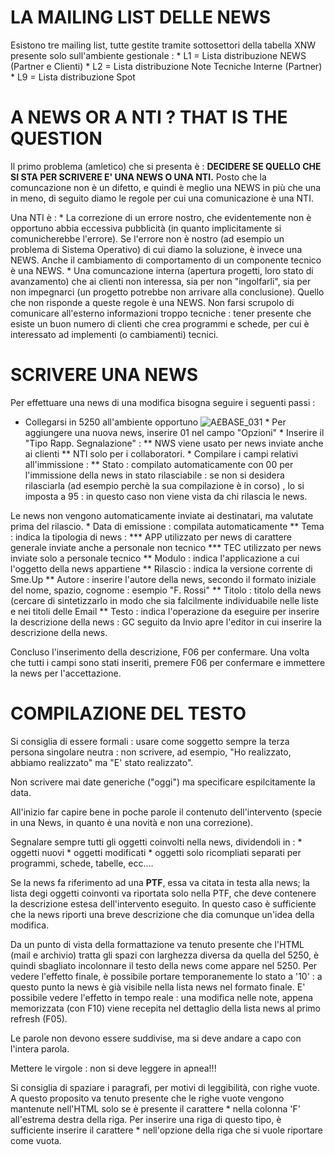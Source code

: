# LA MAILING LIST DELLE NEWS
Esistono tre mailing list, tutte gestite tramite sottosettori della tabella XNW presente solo sull'ambiente gestionale : 
 \* L1 = Lista distribuzione NEWS (Partner e Clienti)
 \* L2 = Lista distribuzione Note Tecniche Interne (Partner)
 \* L9 = Lista distribuzione Spot

# A NEWS OR A NTI ? THAT IS THE QUESTION
Il primo problema (amletico) che si presenta è : 
**DECIDERE SE QUELLO CHE SI STA PER SCRIVERE E' UNA NEWS O UNA NTI.**
Posto che la comuncazione non è un difetto, e quindi è meglio una NEWS in più che una in meno, di seguito diamo le regole per cui una comunicazione è una NTI.

Una NTI è : 
 \* La correzione di un errore nostro, che evidentemente non è opportuno abbia eccessiva pubblicità (in quanto implicitamente si comunicherebbe l'errore). Se l'errore non è nostro (ad esempio un problema di Sistema Operativo) di cui diamo la soluzione, è invece una NEWS. Anche il cambiamento di comportamento di un componente tecnico è una NEWS.
 \* Una comuncazione interna (apertura progetti, loro stato di avanzamento) che ai clienti non interessa, sia per non "ingolfarli", sia per non impegnarci (un progetto potrebbe non arrivare alla conclusione). Quello che non risponde a queste regole è una NEWS. Non farsi scrupolo di comunicare all'esterno informazioni troppo tecniche :  tener presente che esiste un buon numero di clienti che crea programmi e schede, per cui è interessato ad implementi (o cambiamenti) tecnici.


# SCRIVERE UNA NEWS
Per effettuare una news di una modifica bisogna seguire i seguenti passi : 
-  Collegarsi in 5250 all'ambiente opportuno
![A£BASE_031](http://doc.smeup.com/immagini/A£BASE_SK/AXBASE_031.png) \* Per aggiungere una nuova news, inserire 01 nel campo "Opzioni"
 \* Inserire il "Tipo Rapp. Segnalazione" : 
 \*\* NWS viene usato per news inviate anche ai clienti
 \*\* NTI solo per i collaboratori.
 \* Compilare i campi relativi all'immissione : 
 \*\* Stato :  compilato automaticamente con 00 per l'immissione della news in stato rilasciabile :  se non si desidera rilasciarla (ad esempio perchè la sua  compilazione è in corso) , lo si imposta a 95 :  in questo caso non viene vista da chi rilascia le news.

Le news non vengono automaticamente inviate ai destinatari, ma valutate prima del rilascio.
 \* Data di emissione  :  compilata automaticamente
 \*\* Tema  :  indica la tipologia di news : 
 \*\*\* APP utilizzato per news di carattere generale inviate anche a personale non tecnico
 \*\*\* TEC utilizzato per news inviate solo a personale tecnico
 \*\* Modulo  :  indica l'applicazione a cui l'oggetto della news appartiene
 \*\* Rilascio  :  indica la versione corrente di Sme.Up
 \*\* Autore  :  inserire l'autore della news, secondo il formato iniziale del nome, spazio, cognome :  esempio "F. Rossi"
 \*\* Titolo  :  titolo della news (cercare di sintetizzarlo in modo che sia falcilmente individuabile nelle liste e nei titoli delle Email
 \*\* Testo  :  indica l'operazione da eseguire per inserire la descrizione della news :  GC seguito da Invio apre l'editor in cui inserire la descrizione della news.

Concluso l'inserimento della descrizione, F06 per confermare. Una volta che tutti i campi sono stati inseriti, premere F06 per confermare e immettere la news per l'accettazione.

# COMPILAZIONE DEL TESTO
Si consiglia di essere formali :  usare come soggetto sempre la terza persona singolare neutra :  non scrivere, ad esempio, "Ho realizzato, abbiamo realizzato" ma "E' stato realizzato".

Non scrivere mai date generiche ("oggi") ma specificare espilcitamente la data.

All'inizio far capire bene in poche parole il contenuto dell'intervento (specie in una News, in quanto è una novità e non una correzione).

Segnalare sempre tutti gli oggetti coinvolti nella news, dividendoli in : 
 \* oggetti nuovi
 \* oggetti modificati
 \* oggetti solo ricompliati
separati per programmi, schede, tabelle, ecc....

Se la news fa riferimento ad una **PTF**, essa va citata in testa alla news; la lista degi oggetti coinvonti va riportata solo nella PTF, che deve contenere la descrizione estesa dell'intervento eseguito.
In questo caso è sufficiente che la news riporti una breve descrizione che dia comunque un'idea della modifica.

Da un punto di vista della formattazione va tenuto presente che l'HTML (mail e archivio) tratta gli spazi con larghezza diversa da quella del 5250, è quindi sbagliato incolonnare il testo della news come appare nel 5250. Per vedere l'effetto finale, è possibile portare temporanemente lo stato a '10' :  a questo punto la news è già visibile nella lista news nel formato finale. E' possibile vedere l'effetto in tempo reale :  una modifica nelle note, appena memorizzata (con F10) viene recepita nel dettaglio della lista news al primo refresh (F05).

Le parole non devono essere suddivise, ma si deve andare a capo con l'intera parola.

Mettere le virgole :  non si deve leggere in apnea!!!

Si consiglia di spaziare i paragrafi, per motivi di leggibilità, con righe vuote.
A questo proposito va tenuto presente che le righe vuote vengono mantenute nell'HTML solo se è presente il carattere \* nella colonna 'F' all'estrema destra della riga. Per inserire una riga di questo tipo, è sufficiente inserire il carattere \* nell'opzione della riga che si vuole riportare come vuota.
